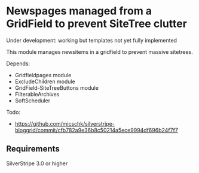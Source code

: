 Newspages managed from a GridField to prevent SiteTree clutter
==============================================================

Under development: working but templates not yet fully implemented

This module manages newsitems in a gridfield to prevent massive sitetrees.

Depends:
- Gridfieldpages module
- ExcludeChildren module
- GridField-SiteTreeButtons module
- FilterableArchives
- SoftScheduler

Todo:
- https://github.com/micschk/silverstripe-bloggrid/commit/cfb782a9e36b8c50214a5ece9994df696b24f7f7

## Requirements
SilverStripe 3.0 or higher

